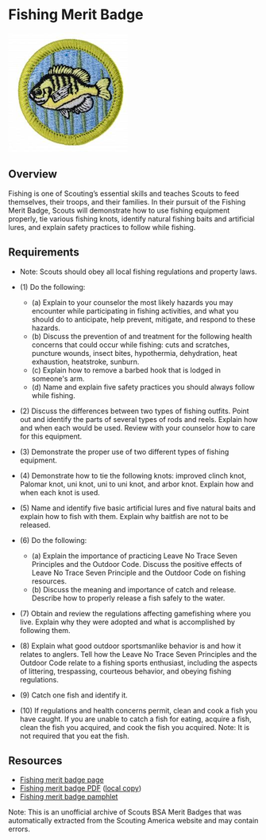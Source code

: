 

# Fishing Merit Badge

![Fishing Merit Badge](images/fishing-merit-badge.jpg)

## Overview



Fishing is one of Scouting’s essential skills and teaches Scouts to feed themselves, their troops, and their families. In their pursuit of the Fishing Merit Badge, Scouts will demonstrate how to use fishing equipment properly, tie various fishing knots, identify natural fishing baits and artificial lures, and explain safety practices to follow while fishing.

## Requirements

* Note: Scouts should obey all local fishing regulations and property laws.
* (1) Do the following:
    * (a) Explain to your counselor the most likely hazards you may encounter while participating in fishing activities, and what you should do to anticipate, help prevent, mitigate, and respond to these hazards.
    * (b) Discuss the prevention of and treatment for the following health concerns that could occur while fishing: cuts and scratches, puncture wounds, insect bites, hypothermia, dehydration, heat exhaustion, heatstroke, sunburn.
    * (c) Explain how to remove a barbed hook that is lodged in someone's arm.
    * (d) Name and explain five safety practices you should always follow while fishing.


* (2) Discuss the differences between two types of fishing outfits. Point out and identify the parts of several types of rods and reels. Explain how and when each would be used. Review with your counselor how to care for this equipment.
* (3) Demonstrate the proper use of two different types of fishing equipment.
* (4) Demonstrate how to tie the following knots: improved clinch knot, Palomar knot, uni knot, uni to uni knot, and arbor knot. Explain how and when each knot is used.
* (5) Name and identify five basic artificial lures and five natural baits and explain how to fish with them. Explain why baitfish are not to be released.
* (6) Do the following:
    * (a) Explain the importance of practicing Leave No Trace Seven Principles and the Outdoor Code. Discuss the positive effects of Leave No Trace Seven Principle and the Outdoor Code on fishing resources.
    * (b) Discuss the meaning and importance of catch and release. Describe how to properly release a fish safely to the water.


* (7) Obtain and review the regulations affecting gamefishing where you live. Explain why they were adopted and what  is accomplished by following them.
* (8) Explain what good outdoor sportsmanlike behavior is and how it relates to anglers. Tell how the Leave No Trace Seven Principles and the Outdoor Code relate to a fishing sports enthusiast, including the aspects of littering, trespassing, courteous behavior, and obeying fishing regulations.
* (9) Catch one fish and identify it.
* (10) If regulations and health concerns permit, clean and cook a fish you have caught. If you are unable to catch a fish for eating, acquire a fish, clean the fish you acquired, and cook the fish you acquired. Note: It is not required that you eat the fish.


## Resources

- [Fishing merit badge page](https://www.scouting.org/merit-badges/fishing/)
- [Fishing merit badge PDF](https://filestore.scouting.org/filestore/Merit_Badge_ReqandRes/Pamphlets/Fishing.pdf) ([local copy](files/fishing-merit-badge.pdf))
- [Fishing merit badge pamphlet](https://www.scoutshop.org/bsa-fishing-merit-badge-pamphletboy-scouts-of-america-660533.html)

Note: This is an unofficial archive of Scouts BSA Merit Badges that was automatically extracted from the Scouting America website and may contain errors.